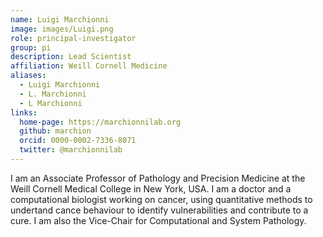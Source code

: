 ```yaml
---
name: Luigi Marchionni
image: images/Luigi.png
role: principal-investigator
group: pi
description: Lead Scientist
affiliation: Weill Cornell Medicine
aliases:
  - Luigi Marchionni
  - L. Marchionni
  - L Marchionni
links:
  home-page: https://marchionnilab.org
  github: marchion
  orcid: 0000-0002-7336-8071
  twitter: @marchionnilab
---
```


I am an Associate Professor of Pathology and Precision Medicine at the Weill Cornell Medical College in New York, USA. I am a doctor and a computational biologist working on cancer, using quantitative methods to undertand cance behaviour to identify vulnerabilities and contribute to a cure. I am also the Vice-Chair for Computational and System Pathology.

